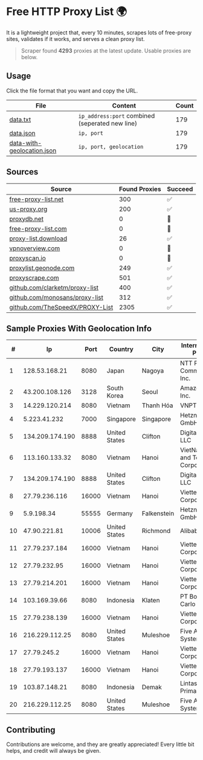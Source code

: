 
# Free HTTP Proxy List 🌍

It is a lightweight project that, every 10 minutes, scrapes lots of free-proxy sites, validates if it works, and serves a clean proxy list.


> Scraper found **4293** proxies at the latest update. Usable proxies are below.

## Usage

Click the file format that you want and copy the URL.


|File|Content|Count|
|----|-------|-----|
|[data.txt](https://raw.githubusercontent.com/themiralay/Proxy-List-World/master/data.txt)|`ip_address:port` combined (seperated new line)|179|
|[data.json](https://raw.githubusercontent.com/themiralay/Proxy-List-World/master/data.json)|`ip, port`|179|
|[data-with-geolocation.json](https://raw.githubusercontent.com/themiralay/Proxy-List-World/master/data-with-geolocation.json)|`ip, port, geolocation`|179|

## Sources

|Source|Found Proxies|Succeed|
|------|-------------|-------|
|[free-proxy-list.net](https://free-proxy-list.net)|300|✅|
|[us-proxy.org](https://www.us-proxy.org)|200|✅|
|[proxydb.net](http://proxydb.net)|0|🚫|
|[free-proxy-list.com](https://free-proxy-list.com/?page=&port=&type%5B%5D=http&type%5B%5D=https&up_time=0&search=Search)|0|🚫|
|[proxy-list.download](https://www.proxy-list.download/HTTP)|26|✅|
|[vpnoverview.com](https://vpnoverview.com/privacy/anonymous-browsing/free-proxy-servers)|0|🚫|
|[proxyscan.io](https://www.proxyscan.io)|0|🚫|
|[proxylist.geonode.com](https://proxylist.geonode.com/api/proxy-list?limit=300&page=1&sort_by=lastChecked&sort_type=desc&protocols=http,https)|249|✅|
|[proxyscrape.com](https://api.proxyscrape.com/v2/?request=displayproxies&protocol=http&timeout=10000&country=all&ssl=all&anonymity=all)|501|✅|
|[github.com/clarketm/proxy-list](https://raw.githubusercontent.com/clarketm/proxy-list/master/proxy-list-raw.txt)|400|✅|
|[github.com/monosans/proxy-list](https://raw.githubusercontent.com/monosans/proxy-list/main/proxies/http.txt)|312|✅|
|[github.com/TheSpeedX/PROXY-List](https://raw.githubusercontent.com/TheSpeedX/PROXY-List/master/http.txt)|2305|✅|


## Sample Proxies With Geolocation Info

|#|Ip|Port|Country|City|Internet Service Provider|
|-|--|----|-------|----|-------------------------|
|1|128.53.168.21|8080|Japan|Nagoya|NTT PC Communications, Inc.|
|2|43.200.108.126|3128|South Korea|Seoul|Amazon.com, Inc.|
|3|14.229.120.214|8080|Vietnam|Thanh Hóa|VNPT|
|4|5.223.41.232|7000|Singapore|Singapore|Hetzner Online GmbH|
|5|134.209.174.190|8888|United States|Clifton|DigitalOcean, LLC|
|6|113.160.133.32|8080|Vietnam|Hanoi|VietNam Post and Telecom Corporation|
|7|134.209.174.190|8888|United States|Clifton|DigitalOcean, LLC|
|8|27.79.236.116|16000|Vietnam|Hanoi|Viettel Corporation|
|9|5.9.198.34|55555|Germany|Falkenstein|Hetzner Online GmbH|
|10|47.90.221.81|10006|United States|Richmond|Alibaba.com LLC|
|11|27.79.237.184|16000|Vietnam|Hanoi|Viettel Corporation|
|12|27.79.232.95|16000|Vietnam|Hanoi|Viettel Corporation|
|13|27.79.214.201|16000|Vietnam|Hanoi|Viettel Corporation|
|14|103.169.39.66|8080|Indonesia|Klaten|PT Boombas Carlo Medianet|
|15|27.79.238.139|16000|Vietnam|Hanoi|Viettel Corporation|
|16|216.229.112.25|8080|United States|Muleshoe|Five Area Systems, LLC|
|17|27.79.245.2|16000|Vietnam|Hanoi|Viettel Corporation|
|18|27.79.193.137|16000|Vietnam|Hanoi|Viettel Corporation|
|19|103.87.148.21|8080|Indonesia|Demak|Lintas Data Prima, PT|
|20|216.229.112.25|8080|United States|Muleshoe|Five Area Systems, LLC|



## Contributing

Contributions are welcome, and they are greatly appreciated! Every
little bit helps, and credit will always be given.

